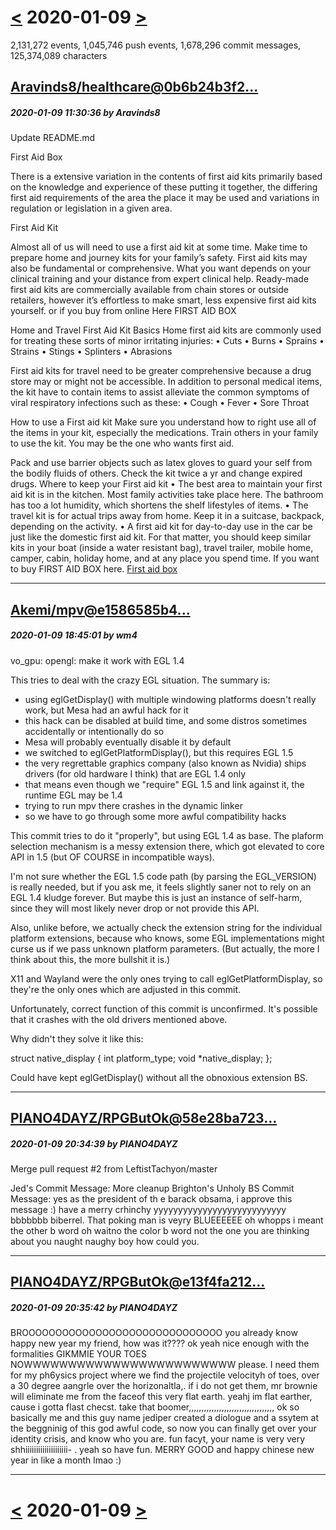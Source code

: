 # [<](2020-01-08.md) 2020-01-09 [>](2020-01-10.md)

2,131,272 events, 1,045,746 push events, 1,678,296 commit messages, 125,374,089 characters


## [Aravinds8/healthcare@0b6b24b3f2...](https://github.com/Aravinds8/healthcare/commit/0b6b24b3f28e85e0862a1c3f36593cedfba94f34)
##### 2020-01-09 11:30:36 by Aravinds8

Update README.md

First Aid Box

There is a extensive variation in the contents of first aid kits primarily based on the knowledge and experience of these putting it together, the differing first aid requirements of the area the place it may be used and variations in regulation or legislation in a given area.
 
First Aid Kit



Almost all of us will need to use a first aid kit at some time. Make time to prepare home and journey kits for your family’s safety. First aid kits may also be fundamental or comprehensive. What you want depends on your clinical training and your distance from expert clinical help. Ready-made first aid kits are commercially available from chain stores or outside retailers, however it’s effortless to make smart, less expensive first aid kits yourself. or if you buy from online Here FIRST AID BOX

Home and Travel First Aid Kit Basics
Home first aid kits are commonly used for treating these sorts of minor irritating injuries:
•	Cuts
•	Burns
•	Sprains
•	Strains
•	Stings
•	Splinters
•	Abrasions

First aid kits for travel need to be greater comprehensive because a drug store may or might not be accessible. In addition to personal medical items, the kit have to contain items to assist alleviate the common symptoms of viral respiratory infections such as these:
•	Cough
•	Fever
•	Sore Throat 

How to use a First aid kit
Make sure you understand how to right use all of the items in your kit, especially the medications. Train others in your family to use the kit. You may be the one who wants first aid.

Pack and use barrier objects such as latex gloves to guard your self from the bodily fluids of others. Check the kit twice a yr and change expired drugs.
Where to keep your First aid kit
•	The best area to maintain your first aid kit is in the kitchen. Most family activities take place here. The bathroom has too a lot humidity, which shortens the shelf lifestyles of items.
•	The travel kit is for actual trips away from home. Keep it in a suitcase, backpack, depending on the activity.
•	A first aid kit for day-to-day use in the car be just like the domestic first aid kit. For that matter, you should keep similar kits in your boat (inside a water resistant bag), travel trailer, mobile home, camper, cabin, holiday home, and at any place you spend time. If you want to buy FIRST AID BOX  here. <a href="https://ethix.in/product/ethix-first-aid-kit-medical-box/
">First aid box</a>

---
## [Akemi/mpv@e1586585b4...](https://github.com/Akemi/mpv/commit/e1586585b4c54b1f76379728e4f1478b2fd5b3ce)
##### 2020-01-09 18:45:01 by wm4

vo_gpu: opengl: make it work with EGL 1.4

This tries to deal with the crazy EGL situation. The summary is:

- using eglGetDisplay() with multiple windowing platforms doesn't really
  work, but Mesa had an awful hack for it
- this hack can be disabled at build time, and some distros sometimes
  accidentally or intentionally do so
- Mesa will probably eventually disable it by default
- we switched to eglGetPlatformDisplay(), but this requires EGL 1.5
- the very regrettable graphics company (also known as Nvidia) ships
  drivers (for old hardware I think) that are EGL 1.4 only
- that means even though we "require" EGL 1.5 and link against it, the
  runtime EGL may be 1.4
- trying to run mpv there crashes in the dynamic linker
- so we have to go through some more awful compatibility hacks

This commit tries to do it "properly", but using EGL 1.4 as base. The
plaform selection mechanism is a messy extension there, which got
elevated to core API in 1.5 (but OF COURSE in incompatible ways).

I'm not sure whether the EGL 1.5 code path (by parsing the EGL_VERSION)
is really needed, but if you ask me, it feels slightly saner not to rely
on an EGL 1.4 kludge forever. But maybe this is just an instance of
self-harm, since they will most likely never drop or not provide this
API.

Also, unlike before, we actually check the extension string for the
individual platform extensions, because who knows, some EGL
implementations might curse us if we pass unknown platform parameters.
(But actually, the more I think about this, the more bullshit it is.)

X11 and Wayland were the only ones trying to call eglGetPlatformDisplay,
so they're the only ones which are adjusted in this commit.

Unfortunately, correct function of this commit is unconfirmed. It's
possible that it crashes with the old drivers mentioned above.

Why didn't they solve it like this:

struct native_display {
    int platform_type;
    void *native_display;
};

Could have kept eglGetDisplay() without all the obnoxious extension BS.

---
## [PIANO4DAYZ/RPGButOk@58e28ba723...](https://github.com/PIANO4DAYZ/RPGButOk/commit/58e28ba7235c92d1916a5a0854a833c873cbcc25)
##### 2020-01-09 20:34:39 by PIANO4DAYZ

Merge pull request #2 from LeftistTachyon/master

Jed's Commit Message: More cleanup 
Brighton's Unholy BS Commit Message: yes as the president of th e barack obsama, i approve this message :) have a merry crhinchy yyyyyyyyyyyyyyyyyyyyyyyyyyy bbbbbbb biberrel. That poking man is veyry BLUEEEEEE oh whopps i meant the other b word oh waitno the color b word not the one you are thinking about you naught naughy boy how could you.

---
## [PIANO4DAYZ/RPGButOk@e13f4fa212...](https://github.com/PIANO4DAYZ/RPGButOk/commit/e13f4fa2126129af302723c78832cbb040b44587)
##### 2020-01-09 20:35:42 by PIANO4DAYZ

BROOOOOOOOOOOOOOOOOOOOOOOOOOOOOO you already know happy new year my friend, how was it???? ok yeah nice enough with the formalities GIKMMIE YOUR TOES NOWWWWWWWWWWWWWWWWWWWWWWWW please. I need them for my ph6ysics project where we find the projectile velocityh of toes, over a 30 degree aangrle over the horizonaltla,. if i do not get them, mr brownie will eliminate me from the faceof  this very flat earth. yeahj im flat earther, cause i gotta flast checst. take that boomer,,,,,,,,,,,,,,,,,,,,,,,,,,,,,,,,,, ok so basically me and this guy name jediper created a diologue and a ssytem at the beggninig of this god awful code, so now you can finally get over your identity crisis, and know who you are. fun facyt, your name is very very shhiiiiiiiiiiiiiiiiiiii- . yeah so have fun. MERRY GOOD and happy chinese new year in like a month lmao :)

---

# [<](2020-01-08.md) 2020-01-09 [>](2020-01-10.md)

